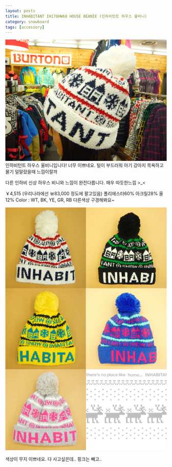 ```yaml
---
layout: posts
title: INHABITANT IH178HW68 HOUSE BEANIE (인하비턴트 하우스 울비니)
category: snowboard
tags: [accessory]
---
```

![이니하비턴트 비니](/images/posts/inhabitant_02.gif)
인하비턴트 하우스 울비니입니다! 너무 이쁘네요. 털이 부드러워 아기 강아지 목욕하고 물기 덜말랐을때 느낌이랄까

다른 인하비 신상 하우스 비니와 느낌이 완전다릅니다. 매우 따듯한느낌 >_<

￥4,515 (우리나라에선 ￦83,000 정도에 팔고있음)
폴리에스터60% 아크릴28% 울12%
Color : WT, BK, YE, GR, RB
다른색상 구경해봐요~

![이니하비턴트 비니](/images/posts/inhabitant_01.jpg)

색상이 무지 이쁘네요. 다 사고싶은데.. 핑크는 빼고.. 